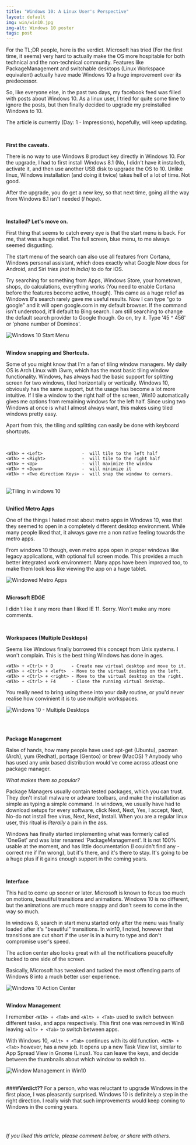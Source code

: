 ```yaml
---
title: "Windows 10: A Linux User's Perspective"
layout: default
img: win/win10.jpg
img-alt: Windows 10 poster
tags: post
---
```


For the TL;DR people, here is the verdict. Microsoft has tried
(For the first time, it seems) very hard to actually make the OS
more hospitable for both technical and the non-technical community.
Features like PackageManagement and switchable desktops (Linux
Workspace equivalent) actually have made Windows 10 a huge improvement
over its predecessor.

So, like everyone else, in the past two days, my facebook feed
was filled with posts about Windows 10. As a linux user, I tried
for quite some time to ignore the posts, but then finally decided
to upgrade my preinstalled Windows to 10.

The article is currently (Day: 1 - Impressions), hopefully, will keep
updating.

<br />

__First the caveats.__

There is no way to use Windows 8 product key directly in Windows 10.
For the upgrade, I had to first install Windows 8.1 (No, I didn't have
it installed), activate it, and then use another USB disk to upgrade
the OS to 10. Unlike linux, Windows installation (and doing it twice)
takes hell of a lot of time. Not good.

After the upgrade, you do get a new key, so that next time, going
all the way from Windows 8.1 isn't needed (_I hope_).

<br />

__Installed? Let's move on.__

First thing that seems to catch every eye is that the start menu
is back. For me, that was a huge relief. The full screen, blue menu,
to me always seemed disgusting.

The start menu of the search can also use all features from Cortana,
Windows personal assistant, which does exactly what Google Now does
for Android, and Siri _tries (not in India)_ to do for iOS.

Try searching for something from Apps, Windows Store, your hometown,
shops, do calculations, everything works (You need to enable Cortana
before the features become active, though). This came as a huge relief
as Windows 8's search rarely gave me useful results.
Now I can type "go to google" and it will open google.com in my default
browser. If the command isn't understood, it'll default to Bing search.
I am still searching to change the default search provider to
Google though.
Go on, try it. Type '45
^
456' or 'phone number of Dominos'.

<img src="/img/win/CortanaC.jpg" alt="Windows 10 Start Menu" class="img-responsive">

<br />
<br />

__Window snapping and Shortcuts.__

Some of you might know that I'm a fan of tiling window managers.
My daily OS is Arch Linux with i3wm, which has the most basic tiling
window functionality. Windows, has always had the basic support for
splitting screen for two windows, tiled horizontally or vertically.
Windows 10, obviously has the same support, but the usage has become a
lot more intuitive. If I tile a window to the right half of the screen,
Win10 automatically gives me options from remaining windows for the left
half. Since using two Windows at once is what I almost always want, this
makes using tiled windows pretty easy.

Apart from this, the tiling and splitting can easily be done with
keyboard shortcuts.

<br />

```
<WIN> + <Left>               -  will tile to the left half
<WIN> + <Right>              -  will tile to the right half
<WIN> + <Up>                 -  will maximize the window
<WIN> + <Down>               -  will minimize it
<WIN> + <Two direction Keys> -  will snap the window to corners.
```

<br />

<img src="/img/win/tilingC.jpg" alt="Tiling in windows 10" class="img-responsive">

<br />
<br />

__Unified Metro Apps__

One of the things I hated most about metro apps in Windows 10,
was that they seemed to open in a completely different desktop
environment. While many people liked that, it always gave me a
non native feeling towards the metro apps.

From windows 10 though, even metro apps open in proper windows
like legacy applications, with optional full screen mode. This
provides a much better integrated work environment. Many apps
have been improved too, to make them look less like viewing the app
on a huge tablet.

<img src="/img/win/unifiedC.jpg" alt="Windowed Metro Apps" class="img-responsive">

<br />
<br />

__Microsoft EDGE__

I didn't like it any more than I liked IE 11. Sorry. Won't make
any more comments.

<br />

__Workspaces (Multiple Desktops)__

Seems like Windows finally borrowed this concept from Unix systems.
I won't complain. This is the best thing Windows has done in ages.

```
<WIN> + <Ctrl> + D       - Create new virtual desktop and move to it.
<WIN> + <Ctrl> + <left>  - Move to the virtual desktop on the left.
<WIN> + <Ctrl> + <right> - Move to the virtual desktop on the right.
<WIN> + <Ctrl> + F4      - Close the running virtual desktop.
```

You really need to bring using these into your daily routine, or
you'd never realise how convinient it is to use multiple workspaces.

<img src="/img/win/workspaceC.jpg" alt="Windows 10 - Multiple Desktops"
class="img-responsive">

<br />
<br />

__Package Management__

Raise of hands, how many people have used apt-get (Ubuntu), pacman (Arch),
yum (Redhat), portage (Gentoo) or brew (MacOS) ? Anybody who has used any
unix based distribution would've come across atleast one package manager.

_What makes them so popular?_

Package Managers usually contain tested packages, which you can trust.
They don't install malware or adware toolbars, and make the installation
as simple as typing a simple command. In windows, we usually have had to
download setups for every software, click Next, Next, Yes, I accept, Next,
No-do not install free virus, Next, Next, Install. When you are a regular
linux user, this ritual is _literally_ a pain in the ass.

Windows has finally started implementing what was formerly called 'OneGet'
and was later renamed 'PackageManagement'. It is not 100% usable at the moment,
and has little documentation (I couldn't find any - correct me if I'm wrong),
but it's there, and it's there to stay. It's going to be a huge plus if it
gains enough support in the coming years.

<br />


__Interface__

This had to come up sooner or later. Microsoft is known to focus too much
on motions, beautiful transitions and animations. Windows 10 is no different,
but the animations are much more snappy and don't seem to come in the way so
much.

In windows 8, search in start menu started only after the menu was finally
loaded after it's "beautiful" transitions. In win10, I noted, however that
transitions are cut short if the user is in a hurry to type and don't compromise
user's speed.

The action center also looks great with all the notifications peacefully
tucked to one side of the screen.

Basically, Microsoft has tweaked and tucked the most offending parts of
Windows 8 into a much better user experience.

<img src="/img/win/actioncenterC.jpg" alt="Windows 10 Action Center" class="img-responsive">

<br />
<br />

__Window Management__

I remember `<WIN> + <Tab>` and `<Alt> + <Tab>` used to switch between
different tasks, and apps respectively. This first one was removed in
Win8 leaving `<Alt> + <Tab>` to switch between apps.

With Windows 10, `<Alt> + <Tab>` continues with its old function.
`<WIN> + <Tab>` however, has a new job. It opens up a new Task View list,
similar to App Spread View in Gnome (Linux). You can leave the keys, and
decide between the thumbnails about which window to switch to.

<img src="/img/win/altTabC.jpg" alt="Window Management in Win10" class="img-responsive">

<br />
<br />

####__Verdict??__
For a person, who was reluctant to upgrade Windows in the first place,
I was pleasantly surprised. Windows 10 is definitely a step in the right
direction. I really wish that such improvements would keep coming to
Windows in the coming years.

<br /><br />

_If you liked this article, please comment below, or share with others._
